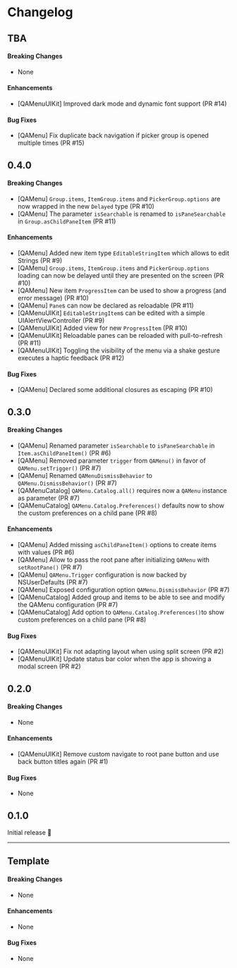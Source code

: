# Changelog

## TBA

#### Breaking Changes

* None

#### Enhancements

* [QAMenuUIKit] Improved dark mode and dynamic font support (PR #14)

#### Bug Fixes

* [QAMenu] Fix duplicate back navigation if picker group is opened multiple times (PR #15)

## 0.4.0

#### Breaking Changes

* [QAMenu] `Group.items`, `ItemGroup.items` and `PickerGroup.options` are now wrapped in the new `Delayed` type (PR #10)
* [QAMenu] The parameter `isSearchable` is renamed to `isPaneSearchable` in `Group.asChildPaneItem` (PR #11)

#### Enhancements

* [QAMenu] Added new item type `EditableStringItem` which allows to edit Strings (PR #9)
* [QAMenu] `Group.items`, `ItemGroup.items` and `PickerGroup.options` loading can now be delayed until they are presented on the screen (PR #10)
* [QAMenu] New item `ProgressItem` can be used to show a progress (and error message) (PR #10)
* [QAMenu] `Pane`s can now be declared as reloadable (PR #11)
* [QAMenuUIKit] `EditableStringItem`s can be edited with a simple UIAlertViewController (PR #9)
* [QAMenuUIKit] Added view for new `ProgressItem` (PR #10)
* [QAMenuUIKit] Reloadable panes can be reloaded with pull-to-refresh (PR #11)
* [QAMenuUIKit] Toggling the visibility of the menu via a shake gesture executes a haptic feedback (PR #12)

#### Bug Fixes

* [QAMenu] Declared some additional closures as escaping (PR #10)

## 0.3.0

#### Breaking Changes

* [QAMenu] Renamed parameter `isSearchable` to `isPaneSearchable` in `Item.asChildPaneItem()` (PR #6)
* [QAMenu] Removed parameter `trigger` from `QAMenu()` in favor of `QAMenu.setTrigger()` (PR #7)
* [QAMenu] Renamed `QAMenuDismissBehavior` to `QAMenu.DismissBehavior()` (PR #7)
* [QAMenuCatalog] `QAMenu.Catalog.all()` requires now a `QAMenu` instance as parameter (PR #7)
* [QAMenuCatalog] `QAMenu.Catalog.Preferences()` defaults now to show the custom preferences on a child pane (PR #8)

#### Enhancements

* [QAMenu] Added missing `asChildPaneItem()` options to create items with values (PR #6)
* [QAMenu] Allow to pass the root pane after initializing `QAMenu` with `setRootPane()` (PR #7)
* [QAMenu] `QAMenu.Trigger` configuration is now backed by NSUserDefaults  (PR #7)
* [QAMenu] Exposed configuration option `QAMenu.DismissBehavior` (PR #7)
* [QAMenuCatalog] Added group and items to be able to see and modify the QAMenu configuration (PR #7)
* [QAMenuCatalog] Add option to `QAMenu.Catalog.Preferences()`to show custom preferences on a child pane (PR #8)

#### Bug Fixes

* [QAMenuUIKit] Fix not adapting layout when using split screen (PR #2)
* [QAMenuUIKit] Update status bar color when the app is showing a modal screen (PR #2)


## 0.2.0

#### Breaking Changes

* None

#### Enhancements

* [QAMenuUIKit] Remove custom navigate to root pane button and use back button titles again (PR #1)

#### Bug Fixes

* None


## 0.1.0

Initial release 🎉

- - - 

## Template

#### Breaking Changes

* None

#### Enhancements

* None

#### Bug Fixes

* None

